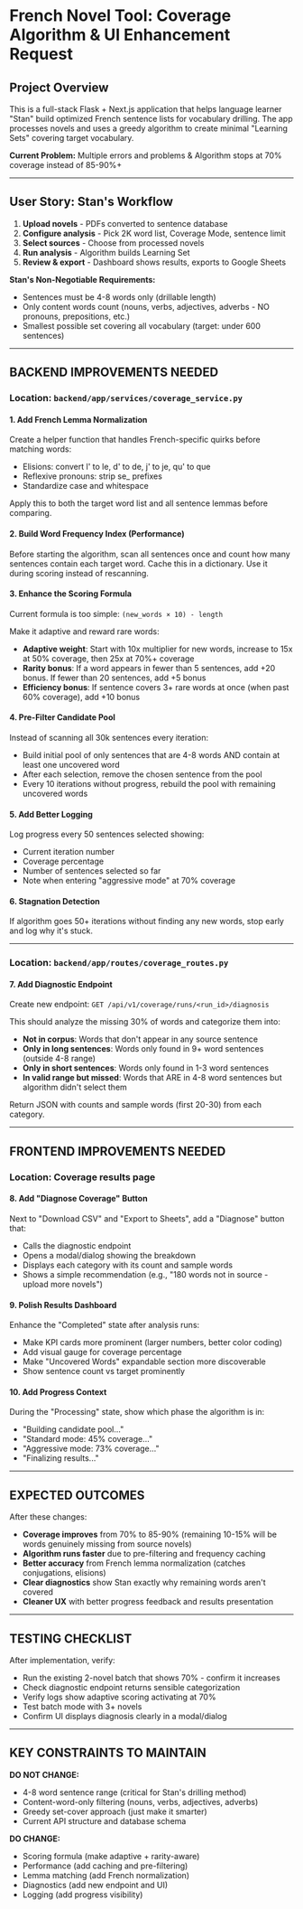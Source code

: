 # French Novel Tool: Coverage Algorithm & UI Enhancement Request

## Project Overview
This is a full-stack Flask + Next.js application that helps language learner "Stan" build optimized French sentence lists for vocabulary drilling. The app processes novels and uses a greedy algorithm to create minimal "Learning Sets" covering target vocabulary.

**Current Problem:** Multiple errors and problems & Algorithm stops at 70% coverage instead of 85-90%+

---

## User Story: Stan's Workflow

1. **Upload novels** - PDFs converted to sentence database
2. **Configure analysis** - Pick 2K word list, Coverage Mode, sentence limit
3. **Select sources** - Choose from processed novels  
4. **Run analysis** - Algorithm builds Learning Set
5. **Review & export** - Dashboard shows results, exports to Google Sheets

**Stan's Non-Negotiable Requirements:**
- Sentences must be 4-8 words only (drillable length)
- Only content words count (nouns, verbs, adjectives, adverbs - NO pronouns, prepositions, etc.)
- Smallest possible set covering all vocabulary (target: under 600 sentences)

---

## BACKEND IMPROVEMENTS NEEDED

### Location: `backend/app/services/coverage_service.py`

#### 1. Add French Lemma Normalization
Create a helper function that handles French-specific quirks before matching words:
- Elisions: convert l' to le, d' to de, j' to je, qu' to que
- Reflexive pronouns: strip se_ prefixes  
- Standardize case and whitespace

Apply this to both the target word list and all sentence lemmas before comparing.

#### 2. Build Word Frequency Index (Performance)
Before starting the algorithm, scan all sentences once and count how many sentences contain each target word. Cache this in a dictionary. Use it during scoring instead of rescanning.

#### 3. Enhance the Scoring Formula
Current formula is too simple: `(new_words × 10) - length`

Make it adaptive and reward rare words:
- **Adaptive weight**: Start with 10x multiplier for new words, increase to 15x at 50% coverage, then 25x at 70%+ coverage
- **Rarity bonus**: If a word appears in fewer than 5 sentences, add +20 bonus. If fewer than 20 sentences, add +5 bonus
- **Efficiency bonus**: If sentence covers 3+ rare words at once (when past 60% coverage), add +10 bonus

#### 4. Pre-Filter Candidate Pool
Instead of scanning all 30k sentences every iteration:
- Build initial pool of only sentences that are 4-8 words AND contain at least one uncovered word
- After each selection, remove the chosen sentence from the pool
- Every 10 iterations without progress, rebuild the pool with remaining uncovered words

#### 5. Add Better Logging
Log progress every 50 sentences selected showing:
- Current iteration number
- Coverage percentage  
- Number of sentences selected so far
- Note when entering "aggressive mode" at 70% coverage

#### 6. Stagnation Detection
If algorithm goes 50+ iterations without finding any new words, stop early and log why it's stuck.

---

### Location: `backend/app/routes/coverage_routes.py`

#### 7. Add Diagnostic Endpoint
Create new endpoint: `GET /api/v1/coverage/runs/<run_id>/diagnosis`

This should analyze the missing 30% of words and categorize them into:
- **Not in corpus**: Words that don't appear in any source sentence
- **Only in long sentences**: Words only found in 9+ word sentences (outside 4-8 range)
- **Only in short sentences**: Words only found in 1-3 word sentences
- **In valid range but missed**: Words that ARE in 4-8 word sentences but algorithm didn't select them

Return JSON with counts and sample words (first 20-30) from each category.

---

## FRONTEND IMPROVEMENTS NEEDED

### Location: Coverage results page

#### 8. Add "Diagnose Coverage" Button
Next to "Download CSV" and "Export to Sheets", add a "Diagnose" button that:
- Calls the diagnostic endpoint
- Opens a modal/dialog showing the breakdown
- Displays each category with its count and sample words
- Shows a simple recommendation (e.g., "180 words not in source - upload more novels")

#### 9. Polish Results Dashboard
Enhance the "Completed" state after analysis runs:
- Make KPI cards more prominent (larger numbers, better color coding)
- Add visual gauge for coverage percentage
- Make "Uncovered Words" expandable section more discoverable
- Show sentence count vs target prominently

#### 10. Add Progress Context
During the "Processing" state, show which phase the algorithm is in:
- "Building candidate pool..."
- "Standard mode: 45% coverage..."  
- "Aggressive mode: 73% coverage..."
- "Finalizing results..."

---

## EXPECTED OUTCOMES

After these changes:
- **Coverage improves** from 70% to 85-90% (remaining 10-15% will be words genuinely missing from source novels)
- **Algorithm runs faster** due to pre-filtering and frequency caching
- **Better accuracy** from French lemma normalization (catches conjugations, elisions)
- **Clear diagnostics** show Stan exactly why remaining words aren't covered
- **Cleaner UX** with better progress feedback and results presentation

---

## TESTING CHECKLIST

After implementation, verify:
- Run the existing 2-novel batch that shows 70% - confirm it increases
- Check diagnostic endpoint returns sensible categorization
- Verify logs show adaptive scoring activating at 70%
- Test batch mode with 3+ novels
- Confirm UI displays diagnosis clearly in a modal/dialog

---

## KEY CONSTRAINTS TO MAINTAIN

**DO NOT CHANGE:**
- 4-8 word sentence range (critical for Stan's drilling method)
- Content-word-only filtering (nouns, verbs, adjectives, adverbs)
- Greedy set-cover approach (just make it smarter)
- Current API structure and database schema

**DO CHANGE:**
- Scoring formula (make adaptive + rarity-aware)
- Performance (add caching and pre-filtering)
- Lemma matching (add French normalization)
- Diagnostics (add new endpoint and UI)
- Logging (add progress visibility)
